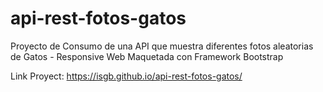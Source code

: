 # api-rest-fotos-gatos
Proyecto de Consumo de una API que muestra diferentes fotos aleatorias de Gatos - Responsive Web Maquetada con Framework Bootstrap

Link Proyect: https://isgb.github.io/api-rest-fotos-gatos/
